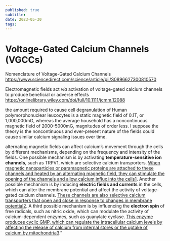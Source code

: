 ```yaml
---
published: true
subtitle:
date: 2023-05-30
tags: 
---
```


# Voltage-Gated Calcium Channels (VGCCs)

Nomenclature of Voltage-Gated Calcium Channels https://www.sciencedirect.com/science/article/pii/S0896627300810570

Electromagnetic fields act _via_ activation of voltage-gated calcium channels to produce beneficial or adverse effects https://onlinelibrary.wiley.com/doi/full/10.1111/jcmm.12088

the amount required to cause cell degranulation of Human polymorphonuclear leucocytes is a static magnetic field of 0.1T, or 1,000,000mG, whereas the average household has a noncontinuous magnetic field of 2000-5000mG, magnitudes of order less. I suppose the theory is the noncontinuous and ever-present nature of the fields could cause similar calcium signaling issues over time.

alternating magnetic fields can affect calcium’s movement through the cells by different mechanisms, depending on the frequency and intensity of the fields. One possible mechanism is by activating **temperature-sensitive ion channels**, such as TRPV1, which are selective calcium transporters. [When magnetic nanoparticles or paramagnetic proteins are attached to these channels and heated by an alternating magnetic field, they can stimulate the opening of the channels and allow calcium influx into the cells](https://en.wikipedia.org/wiki/Magnetogenetics)[1](https://en.wikipedia.org/wiki/Magnetogenetics). Another possible mechanism is by inducing **electric fields and currents** in the cells, which can alter the membrane potential and affect the activity of voltage-gated calcium channels. [These channels are also selective calcium transporters that open and close in response to changes in membrane potential](https://www.sciencedirect.com/science/article/pii/S0142961218301170)[2](https://www.sciencedirect.com/science/article/pii/S0142961218301170). A third possible mechanism is by influencing the **electron spin** of free radicals, such as nitric oxide, which can modulate the activity of calcium-dependent enzymes, such as guanylate cyclase. [This enzyme produces cyclic GMP, which can regulate the intracellular calcium levels by affecting the release of calcium from internal stores or the uptake of calcium by mitochondria](https://bmcplantbiol.biomedcentral.com/articles/10.1186/1471-2229-9-47)[3](https://bmcplantbiol.biomedcentral.com/articles/10.1186/1471-2229-9-47).”